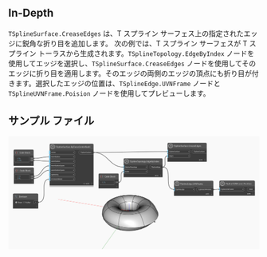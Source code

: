 ## In-Depth
`TSplineSurface.CreaseEdges` は、T スプライン サーフェス上の指定されたエッジに鋭角な折り目を追加します。
次の例では、T スプライン サーフェスが T スプライン トーラスから生成されます。`TSplineTopology.EdgeByIndex` ノードを使用してエッジを選択し、`TSplineSurface.CreaseEdges` ノードを使用してそのエッジに折り目を適用します。そのエッジの両側のエッジの頂点にも折り目が付きます。選択したエッジの位置は、`TSplineEdge.UVNFrame` ノードと `TSplineUVNFrame.Poision` ノードを使用してプレビューします。

## サンプル ファイル

![Example](./Autodesk.DesignScript.Geometry.TSpline.TSplineSurface.CreaseEdges_img.jpg)
